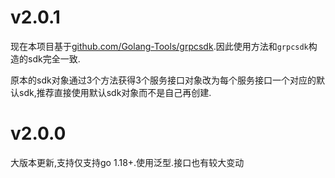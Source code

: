# v2.0.1

现在本项目基于[github.com/Golang-Tools/grpcsdk](https://github.com/Golang-Tools/grpcsdk).因此使用方法和`grpcsdk`构造的sdk完全一致.

原本的sdk对象通过3个方法获得3个服务接口对象改为每个服务接口一个对应的默认sdk,推荐直接使用默认sdk对象而不是自己再创建.

# v2.0.0

大版本更新,支持仅支持go 1.18+.使用泛型.接口也有较大变动

